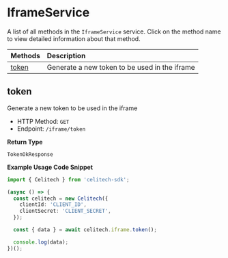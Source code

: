 # IframeService

A list of all methods in the `IframeService` service. Click on the method name to view detailed information about that method.

| Methods         | Description                                   |
| :-------------- | :-------------------------------------------- |
| [token](#token) | Generate a new token to be used in the iframe |

## token

Generate a new token to be used in the iframe

- HTTP Method: `GET`
- Endpoint: `/iframe/token`

**Return Type**

`TokenOkResponse`

**Example Usage Code Snippet**

```typescript
import { Celitech } from 'celitech-sdk';

(async () => {
  const celitech = new Celitech({
    clientId: 'CLIENT_ID',
    clientSecret: 'CLIENT_SECRET',
  });

  const { data } = await celitech.iframe.token();

  console.log(data);
})();
```
